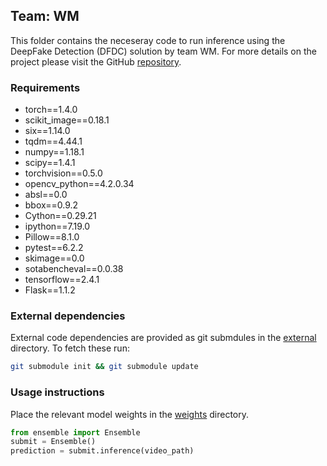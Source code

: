 ## Team: WM
This folder contains the neceseray code to run inference using the DeepFake Detection (DFDC) solution by team WM.  For more details on the project please visit the GitHub [repository](https://github.com/cuihaoleo/kaggle-dfdc).

### Requirements
 
- torch==1.4.0
- scikit_image==0.18.1
- six==1.14.0
- tqdm==4.44.1
- numpy==1.18.1
- scipy==1.4.1
- torchvision==0.5.0
- opencv_python==4.2.0.34
- absl==0.0
- bbox==0.9.2
- Cython==0.29.21
- ipython==7.19.0
- Pillow==8.1.0
- pytest==6.2.2
- skimage==0.0
- sotabencheval==0.0.38
- tensorflow==2.4.1
- Flask==1.1.2

### External dependencies
External code dependencies are provided as git submdules in the [external](./external) directory.  To fetch these run:
```bash
git submodule init && git submodule update
```

### Usage instructions

Place the relevant model weights in the [weights](./weights) directory.
``` python
from ensemble import Ensemble
submit = Ensemble()
prediction = submit.inference(video_path)
```
